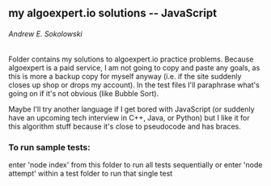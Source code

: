 ## my algoexpert.io solutions -- JavaScript
###### Andrew E. Sokolowski

Folder contains my solutions to algoexpert.io practice problems. Because
algoexpert is a paid service, I am not going to copy and paste any goals,
as this is more a backup copy for myself anyway (i.e. if the site suddenly
closes up shop or drops my account). In the test files I'll paraphrase what's
going on if it's not obvious (like Bubble Sort).

Maybe I'll try another language if I get bored with JavaScript (or suddenly
have an upcoming tech interview in C++, Java, or Python) but I like it
for this algorithm stuff because it's close to pseudocode and has braces.

### To run sample tests:
enter 'node index' from this folder to run all tests sequentially or enter
'node attempt' within a test folder to run that single test
